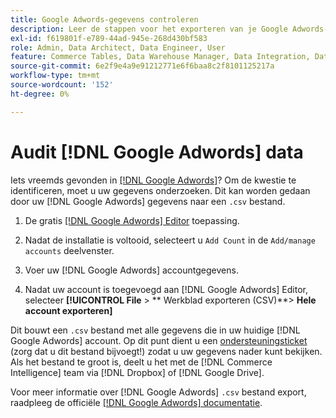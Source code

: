 ```yaml
---
title: Google Adwords-gegevens controleren
description: Leer de stappen voor het exporteren van je Google Adwords-gegevens.
exl-id: f619801f-e789-44ad-945e-268d430bf583
role: Admin, Data Architect, Data Engineer, User
feature: Commerce Tables, Data Warehouse Manager, Data Integration, Data Import/Export
source-git-commit: 6e2f9e4a9e91212771e6f6baa8c2f8101125217a
workflow-type: tm+mt
source-wordcount: '152'
ht-degree: 0%

---
```


# Audit [!DNL Google Adwords] data

Iets vreemds gevonden in [[!DNL Google Adwords]](../integrations/google-adwords.md)? Om de kwestie te identificeren, moet u uw gegevens onderzoeken. Dit kan worden gedaan door uw [!DNL Google Adwords] gegevens naar een `.csv` bestand.

1. De gratis [[!DNL Google Adwords] Editor](https://ads.google.com/home/tools/ads-editor/) toepassing.

1. Nadat de installatie is voltooid, selecteert u `Add Count` in de `Add/manage accounts` deelvenster.

1. Voer uw [!DNL Google Adwords] accountgegevens.

1. Nadat uw account is toegevoegd aan [!DNL Google Adwords] Editor, selecteer **[!UICONTROL File** > ** Werkblad exporteren (CSV)**> **Hele account exporteren]**

Dit bouwt een `.csv` bestand met alle gegevens die in uw huidige [!DNL Google Adwords] account. Op dit punt dient u een [ondersteuningsticket](https://experienceleague.adobe.com/docs/commerce-knowledge-base/kb/troubleshooting/miscellaneous/mbi-service-policies.html) (zorg dat u dit bestand bijvoegt!) zodat u uw gegevens nader kunt bekijken. Als het bestand te groot is, deelt u het met de [!DNL Commerce Intelligence] team via [!DNL Dropbox] of [!DNL Google Drive].

Voor meer informatie over [!DNL Google Adwords] `.csv` bestand export, raadpleeg de officiële [[!DNL Google Adwords] documentatie](https://support.google.com/google-ads/editor/answer/38657?hl=en).
